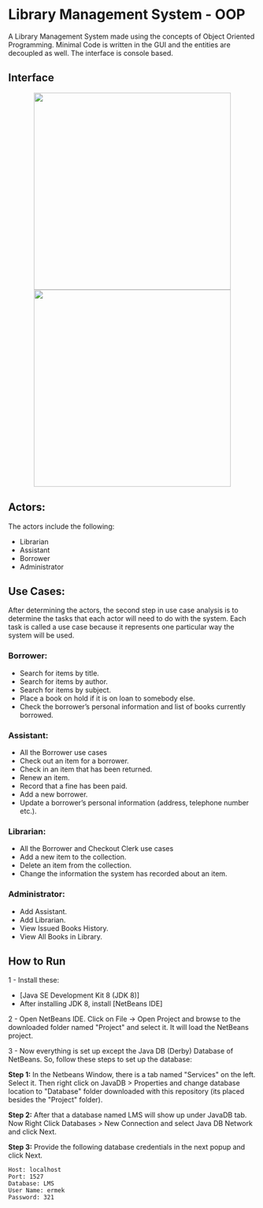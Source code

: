 # Library Management System - OOP


A Library Management System made using the concepts of Object Oriented Programming. Minimal Code is written in the GUI and the entities are decoupled as well. The interface is console based.

## Interface
<p align="middle">
   <img src="../images/interface.PNG" width="400"/>
   <img src="../images/interface2.PNG" width="400"/>
</p>   

## Actors:
The actors include the following: 
* Librarian
* Assistant
* Borrower
* Administrator

## Use Cases:
After determining the actors, the second step in use case analysis is to determine the tasks that each actor will need to do with the system. Each task is called a use case because it represents one particular way the system will be used.

### Borrower:
*  Search for items by title.
*  Search for items by author.
*  Search for items by subject.
*  Place a book on hold if it is on loan to somebody else.
*  Check  the  borrower’s  personal  information  and  list  of  books  currently
borrowed.

### Assistant:
*  All the Borrower use cases
*  Check out an item for a borrower.
*  Check in an item that has been returned.
*  Renew an item.
*  Record that a fine has been paid.
*  Add a new borrower.
*  Update a borrower’s personal information (address, telephone number etc.).

### Librarian:
*  All the Borrower and Checkout Clerk use cases
*  Add a new item to the collection.
*  Delete an item from the collection.
*  Change the information the system has recorded about an item.

### Administrator:
*  Add Assistant.
*  Add Librarian.
*  View Issued Books History.
*  View All Books in Library.


## How to Run
1 - Install these:
 * [Java SE Development Kit 8 (JDK 8)]
 * After installing JDK 8, install [NetBeans IDE]

2 - Open NetBeans IDE. Click on File -> Open Project and browse to the downloaded folder named "Project" and select it. It will load the NetBeans project.

3 - Now everything is set up except the Java DB (Derby) Database of NetBeans. So, follow these steps to set up the database:

**Step 1:** In the Netbeans Window, there is a tab named "Services" on the left. Select it. Then right click on JavaDB > Properties and    change database location to "Database" folder downloaded with this repository (its placed besides the "Project" folder).

   
**Step 2:** After that a database named LMS will show up under JavaDB tab. Now Right Click Databases > New Connection and select Java DB Network and click Next. 

   
**Step 3:** Provide the following database credentials in the next popup and click Next.
  ```
  Host: localhost
  Port: 1527
  Database: LMS
  User Name: ermek
  Password: 321
  ``` 

